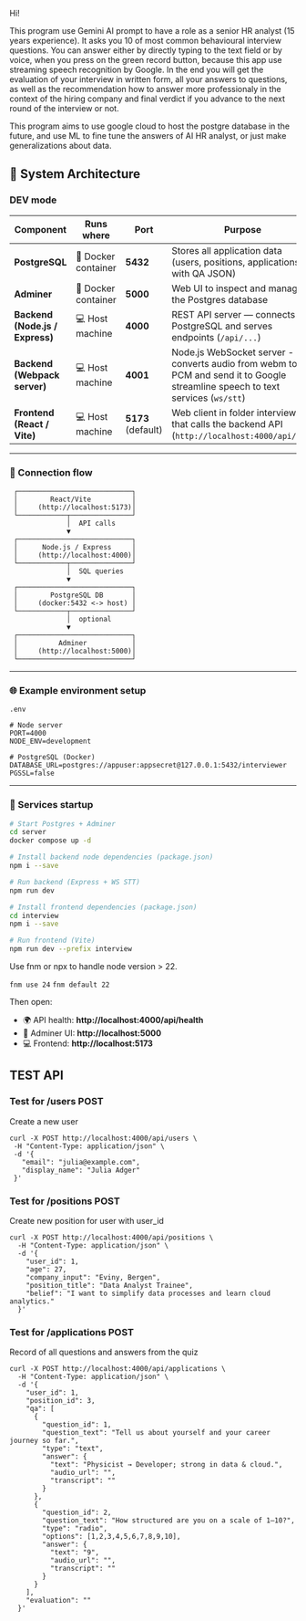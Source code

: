 Hi!

This program use Gemini AI prompt to have a role as a senior HR analyst (15 years experience). It asks you 10 of most common behavioural interview questions. You can answer either by directly typing to the text field or by voice, when you press on the green record button, because this app use streaming speech recognition by Google.
In the end you will get the evaluation of your interview in written form, all your answers to questions, as well
as the recommendation how to answer more professionaly in the context of the hiring company and final 
verdict if you advance to the next round of the interview or not.

This program aims to use google cloud to host the postgre database in the future, and use ML to fine tune the answers of AI HR analyst, or just make generalizations about data.


## 🧱 System Architecture
### DEV mode

| Component | Runs where | Port | Purpose |
|------------|-------------|------|----------|
| **PostgreSQL** | 🐳 Docker container | **5432** | Stores all application data (users, positions, applications with QA JSON) |
| **Adminer** | 🐳 Docker container | **5000** | Web UI to inspect and manage the Postgres database |
| **Backend (Node.js / Express)** | 💻 Host machine | **4000** | REST API server — connects to PostgreSQL and serves endpoints (`/api/...`) |
|**Backend (Webpack server)** | 💻 Host machine | **4001** | Node.js WebSocket server - converts audio from webm to PCM and send it to Google streamline speech to text services (` ws/stt `)
| **Frontend (React / Vite)** | 💻 Host machine | **5173** (default) | Web client in folder interview that calls the backend API (`http://localhost:4000/api/...`) |

---

### 🔗 Connection flow

```text
 ┌────────────────────────────┐
 │        React/Vite          │
 │     (http://localhost:5173)│
 └────────────┬───────────────┘
              │  API calls
              ▼
 ┌────────────────────────────┐
 │      Node.js / Express     │
 │     (http://localhost:4000)│
 └────────────┬───────────────┘
              │  SQL queries
              ▼
 ┌────────────────────────────┐
 │        PostgreSQL DB       │
 │     (docker:5432 <-> host) │
 └────────────┬───────────────┘
              │  optional
              ▼
 ┌────────────────────────────┐
 │          Adminer           │
 │     (http://localhost:5000)│
 └────────────────────────────┘
```

---

### 🌐 Example environment setup

`.env`
```env
# Node server
PORT=4000
NODE_ENV=development

# PostgreSQL (Docker)
DATABASE_URL=postgres://appuser:appsecret@127.0.0.1:5432/interviewer
PGSSL=false
```

---

### 🧩 Services startup

```bash
# Start Postgres + Adminer
cd server
docker compose up -d

# Install backend node dependencies (package.json)
npm i --save

# Run backend (Express + WS STT)
npm run dev

# Install frontend dependencies (package.json)
cd interview
npm i --save

# Run frontend (Vite)
npm run dev --prefix interview
```
Use fnm or npx to handle node version > 22. 

``` fnm use 24 ```
``` fnm default 22 ```

Then open:

- 🌍 API health: **http://localhost:4000/api/health**  
- 🧠 Adminer UI: **http://localhost:5000**  
- 💻 Frontend: **http://localhost:5173**

## TEST API
### Test for /users POST
Create a new user
 ```
 curl -X POST http://localhost:4000/api/users \
  -H "Content-Type: application/json" \
  -d '{
    "email": "julia@example.com",
    "display_name": "Julia Adger"
  }' 

  ```
### Test for /positions POST
Create new position for user with user_id

```
curl -X POST http://localhost:4000/api/positions \
  -H "Content-Type: application/json" \
  -d '{
    "user_id": 1,
    "age": 27,
    "company_input": "Eviny, Bergen",
    "position_title": "Data Analyst Trainee",
    "belief": "I want to simplify data processes and learn cloud analytics."
  }'

```
### Test for /applications POST

Record of all questions and answers from the quiz

```
curl -X POST http://localhost:4000/api/applications \
  -H "Content-Type: application/json" \
  -d '{
    "user_id": 1,
    "position_id": 3,
    "qa": [
      {
        "question_id": 1,
        "question_text": "Tell us about yourself and your career journey so far.",
        "type": "text",
        "answer": {
          "text": "Physicist → Developer; strong in data & cloud.",
          "audio_url": "",
          "transcript": ""
        }
      },
      {
        "question_id": 2,
        "question_text": "How structured are you on a scale of 1–10?",
        "type": "radio",
        "options": [1,2,3,4,5,6,7,8,9,10],
        "answer": {
          "text": "9",
          "audio_url": "",
          "transcript": ""
        }
      }
    ],
    "evaluation": ""
  }'

```